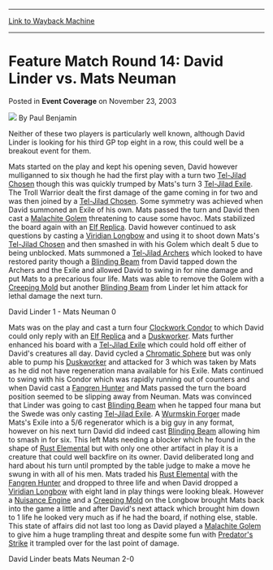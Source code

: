 
---
[Link to Wayback Machine](https://web.archive.org/web/20171031080020/https://magic.wizards.com/en/articles/archive/event-coverage/feature-match-round-14-david-linder-vs-mats-neuman-2003-11-23)

[_metadata_:author]:- "Paul Benjamin"
[_metadata_:description]:- "Neither of these two players is particularly well known, although David Linder is looking for his third GP top eight in a row, this could well be a breakout event for them."
[_metadata_:generator]:- "Drupal 7 (http://drupal.org)"
[_metadata_:node]:- "775266"
[_metadata_:publish_date]:- "2003-11-23"
[_metadata_:source]:- "div-main-content"
[_metadata_:title]:- "Feature Match Round 14: David Linder vs. Mats Neuman"
[_metadata_:wayback_capture_timestamp]:- "2017-10-31 08:00:20"
[_metadata_:wayback_raw_url]:- "https://web.archive.org/web/20171031080020id_/https://magic.wizards.com/en/articles/archive/event-coverage/feature-match-round-14-david-linder-vs-mats-neuman-2003-11-23"
[_metadata_:wayback_url]:- "https://magic.wizards.com/en/articles/archive/event-coverage/feature-match-round-14-david-linder-vs-mats-neuman-2003-11-23"
---


Feature Match Round 14: David Linder vs. Mats Neuman
====================================================



 Posted in **Event Coverage**
 on November 23, 2003 






![](https://media.magic.wizards.com/styles/auth_small/public/generic-avatar-150_617.png)
By Paul Benjamin











Neither of these two players is particularly well known, although David Linder is looking for his third GP top eight in a row, this could well be a breakout event for them.

Mats started on the play and kept his opening seven, David however mulliganned to six though he had the first play with a turn two [Tel-Jilad Chosen](http://gatherer.wizards.com/Pages/Card/Details.aspx?name=Tel-Jilad+Chosen) though this was quickly trumped by Mats's turn 3 [Tel-Jilad Exile](http://gatherer.wizards.com/Pages/Card/Details.aspx?name=Tel-Jilad+Exile). The Troll Warrior dealt the first damage of the game coming in for two and was then joined by a [Tel-Jilad Chosen](http://gatherer.wizards.com/Pages/Card/Details.aspx?name=Tel-Jilad+Chosen). Some symmetry was achieved when David summoned an Exile of his own. Mats passed the turn and David then cast a [Malachite Golem](http://gatherer.wizards.com/Pages/Card/Details.aspx?name=Malachite+Golem) threatening to cause some havoc. Mats stabilized the board again with an [Elf Replica](http://gatherer.wizards.com/Pages/Card/Details.aspx?name=Elf+Replica). David however continued to ask questions by casting a [Viridian Longbow](http://gatherer.wizards.com/Pages/Card/Details.aspx?name=Viridian+Longbow) and using it to shoot down Mats's [Tel-Jilad Chosen](http://gatherer.wizards.com/Pages/Card/Details.aspx?name=Tel-Jilad+Chosen) and then smashed in with his Golem which dealt 5 due to being unblocked. Mats summoned a [Tel-Jilad Archers](http://gatherer.wizards.com/Pages/Card/Details.aspx?name=Tel-Jilad+Archers) which looked to have restored parity though a [Blinding Beam](http://gatherer.wizards.com/Pages/Card/Details.aspx?name=Blinding+Beam) from David tapped down the Archers and the Exile and allowed David to swing in for nine damage and put Mats to a precarious four life. Mats was able to remove the Golem with a [Creeping Mold](http://gatherer.wizards.com/Pages/Card/Details.aspx?name=Creeping+Mold) but another [Blinding Beam](http://gatherer.wizards.com/Pages/Card/Details.aspx?name=Blinding+Beam) from Linder let him attack for lethal damage the next turn.

David Linder 1 - Mats Neuman 0

Mats was on the play and cast a turn four [Clockwork Condor](http://gatherer.wizards.com/Pages/Card/Details.aspx?name=Clockwork+Condor) to which David could only reply with an [Elf Replica](http://gatherer.wizards.com/Pages/Card/Details.aspx?name=Elf+Replica) and a [Duskworker](http://gatherer.wizards.com/Pages/Card/Details.aspx?name=Duskworker). Mats further enhanced his board with a [Tel-Jilad Exile](http://gatherer.wizards.com/Pages/Card/Details.aspx?name=Tel-Jilad+Exile) which could hold off either of David's creatures all day. David cycled a [Chromatic Sphere](http://gatherer.wizards.com/Pages/Card/Details.aspx?name=Chromatic+Sphere) but was only able to pump his [Duskworker](http://gatherer.wizards.com/Pages/Card/Details.aspx?name=Duskworker) and attacked for 3 which was taken by Mats as he did not have regeneration mana available for his Exile. Mats continued to swing with his Condor which was rapidly running out of counters and when David cast a [Fangren Hunter](http://gatherer.wizards.com/Pages/Card/Details.aspx?name=Fangren+Hunter) and Mats passed the turn the board position seemed to be slipping away from Neuman. Mats was convinced that Linder was going to cast [Blinding Beam](http://gatherer.wizards.com/Pages/Card/Details.aspx?name=Blinding+Beam) when he tapped four mana but the Swede was only casting [Tel-Jilad Exile](http://gatherer.wizards.com/Pages/Card/Details.aspx?name=Tel-Jilad+Exile). A [Wurmskin Forger](http://gatherer.wizards.com/Pages/Card/Details.aspx?name=Wurmskin+Forger) made Mats's Exile into a 5/6 regenerator which is a big guy in any format, however on his next turn David did indeed cast [Blinding Beam](http://gatherer.wizards.com/Pages/Card/Details.aspx?name=Blinding+Beam) allowing him to smash in for six. This left Mats needing a blocker which he found in the shape of [Rust Elemental](http://gatherer.wizards.com/Pages/Card/Details.aspx?name=Rust+Elemental) but with only one other artifact in play it is a creature that could well backfire on its owner. David deliberated long and hard about his turn until prompted by the table judge to make a move he swung in with all of his men. Mats traded his [Rust Elemental](http://gatherer.wizards.com/Pages/Card/Details.aspx?name=Rust+Elemental) with the [Fangren Hunter](http://gatherer.wizards.com/Pages/Card/Details.aspx?name=Fangren+Hunter) and dropped to three life and when David dropped a [Viridian Longbow](http://gatherer.wizards.com/Pages/Card/Details.aspx?name=Viridian+Longbow) with eight land in play things were looking bleak. However a [Nuisance Engine](http://gatherer.wizards.com/Pages/Card/Details.aspx?name=Nuisance+Engine) and a [Creeping Mold](http://gatherer.wizards.com/Pages/Card/Details.aspx?name=Creeping+Mold) on the Longbow brought Mats back into the game a little and after David's next attack which brought him down to 1 life he looked very much as if he had the board, if nothing else, stable. This state of affairs did not last too long as David played a [Malachite Golem](http://gatherer.wizards.com/Pages/Card/Details.aspx?name=Malachite+Golem) to give him a huge trampling threat and despite some fun with [Predator's Strike](http://gatherer.wizards.com/Pages/Card/Details.aspx?name=Predator%27s+Strike) it trampled over for the last point of damage.

David Linder beats Mats Neuman 2-0 







